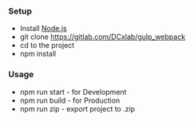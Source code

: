 ### Setup

- Install [Node.js](https://nodejs.org/en/)
- git clone https://gitlab.com/DCxlab/gulp_webpack
- cd to the project
- npm install

### Usage

- npm run start - for Development
- npm run build - for Production
- npm run zip - export project to .zip
